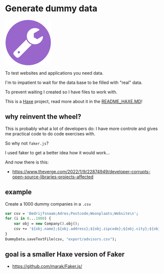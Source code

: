# Generate dummy data

![](icon.png)

To test websites and applications you need data.

I'm to impatient to wait for the data base to be filled with "real" data.

To prevent waiting I created so I have files to work with.

This is a [Haxe](http://www.haxe.org) project, read more about it in the [README_HAXE.MD](README_HAXE.MD)!

## why reinvent the wheel?

This is probably what a lot of developers do: I have more controle and gives me practical code to do code exercises with.

So why not `faker.js`?

I used faker to get a better idea how it would work...

And now there is this:

- https://www.theverge.com/2022/1/9/22874949/developer-corrupts-open-source-libraries-projects-affected

## example

Create a 1000 dummy companies in a `.csv`

```haxe
var csv = 'Bedrijfsnaam;Adres;Postcode;Woonplaats;Website\n';
for (i in 0...1000) {
	var obj = new Company().obj();
	csv += '${obj.name};${obj.address};${obj.zipcode};${obj.city};${obj.website}\n';
}
DummyData.saveTextFile(csv, "export/advisors.csv");
```

## goal is a smaller Haxe version of Faker

- https://github.com/marak/Faker.js/

```

```
